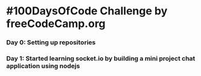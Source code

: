 # #100DaysOfCode Challenge by freeCodeCamp.org


### Day 0: Setting up repositories
### Day 1: Started learning socket.io by building a mini project chat application using nodejs